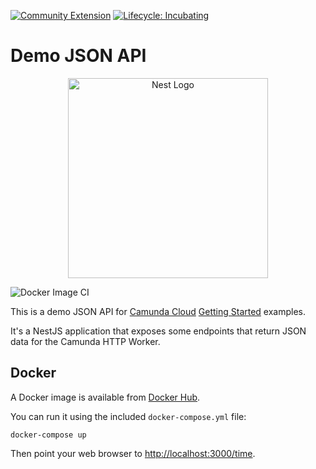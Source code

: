 [![Community Extension](https://img.shields.io/badge/Community%20Extension-An%20open%20source%20community%20maintained%20project-FF4700)](https://github.com/camunda-community-hub/community)
[![Lifecycle: Incubating](https://img.shields.io/badge/Lifecycle-Incubating-blue)](https://github.com/Camunda-Community-Hub/community/blob/main/extension-lifecycle.md#incubating-)

# Demo JSON API

<p align="center">
  <a href="http://nestjs.com/" target="blank"><img src="https://nestjs.com/img/logo_text.svg" width="320" alt="Nest Logo" /></a>
</p>

![Docker Image CI](https://github.com/jwulf/camunda-cloud-demo-json-api/workflows/Docker%20Image%20CI/badge.svg)

This is a demo JSON API for [Camunda Cloud](https://camunda.io) [Getting Started](https://github.com/jwulf/camunda-cloud-starter) examples.

It's a NestJS application that exposes some endpoints that return JSON data for the Camunda HTTP Worker.

## Docker

A Docker image is available from [Docker Hub](https://hub.docker.com/r/sitapati/camunda-cloud-demo-json-api/tags).

You can run it using the included `docker-compose.yml` file:

```
docker-compose up
```

Then point your web browser to [http://localhost:3000/time](http://localhost:3000/time).
